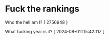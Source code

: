 # Fuck the rankings

Who the hell am I?
{ 2756948 }

What fucking year is it?
[ 2024-08-01T15:42:11Z ]
